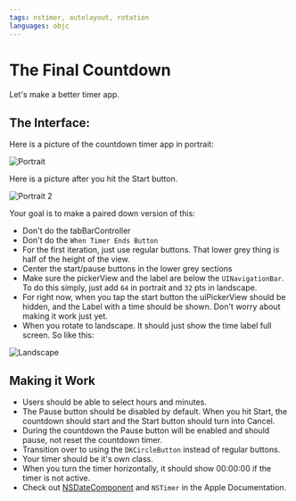 ```yaml
---
tags: nstimer, autolayout, rotation
languages: objc
---
```

# The Final Countdown

Let's make a better timer app.

## The Interface:

Here is a picture of the countdown timer app in portrait:

![Portrait](https://ironboard-curriculum-content.s3.amazonaws.com/iOS/theFinalCountdown/portrait.png)

Here is a picture after you hit the Start button.

![Portrait 2](https://ironboard-curriculum-content.s3.amazonaws.com/iOS/theFinalCountdown/portrait2.png)

Your goal is to make a paired down version of this:

  * Don't do the tabBarController
  * Don't do the `When Timer Ends Button`
  * For the first iteration, just use regular buttons. That lower grey thing is half of the height of the view. 
  * Center the start/pause buttons in the lower grey sections
  * Make sure the pickerView and the label are below the `UINavigationBar`. To do this simply, just add `64` in portrait and `32` pts in landscape. 
  * For right now, when you tap the start button the uiPickerView should be hidden, and the Label with a time should be shown. Don't worry about making it work just yet.
  * When you rotate to landscape. It should just show the time label full screen. So like this:

  ![Landscape](https://ironboard-curriculum-content.s3.amazonaws.com/iOS/theFinalCountdown/landscape.png)

## Making it Work

  * Users should be able to select hours and minutes.
  * The Pause button should be disabled by default. When you hit Start, the countdown should start and the Start button should turn into Cancel.
  * During the countdown the Pause button will be enabled and should pause, not reset the countdown timer.
  * Transition over to using the `DKCircleButton` instead of regular buttons.
  * Your timer should be it's own class.
  * When you turn the timer horizontally, it should show 00:00:00 if the timer is not active.
  * Check out [NSDateComponent](http://nshipster.com/nsdatecomponents/) and `NSTimer` in the Apple Documentation.
